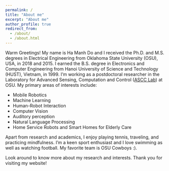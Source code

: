 ```yaml
---
permalink: /
title: "About me"
excerpt: "About me"
author_profile: true
redirect_from:
  - /about/
  - /about.html
---
```

Warm Greetings! My name is Ha Manh Do and I received the  Ph.D. and M.S. degrees in Electrical Engineering from Oklahoma State University (OSU), USA, in 2018 and 2015. I earned the B.S. degree in Electronics and Computer Engineering from Hanoi University of Science and Technology (HUST), Vietnam, in 1999. I’m working as a postdoctoral researcher in the Laboratory for Advanced Sensing, Computation and Control ([ASCC Lab](https://ascc.okstate.edu/)) at OSU. My primary areas of interests include:

* Mobile Robotics
* Machine Learning
* Human-Robot Interaction
* Computer Vision
* Auditory perception
* Natural Language Processing
* Home Service Robots and Smart Homes for Elderly Care

Apart from research and academics, I enjoy playing tennis, traveling, and practicing mindfulness. I’m a keen sport enthusiast and I love swimming as well as watching football. My favorite team is OSU Cowboys :).

Look around to know more about my research and interests. Thank you for visiting my website!
